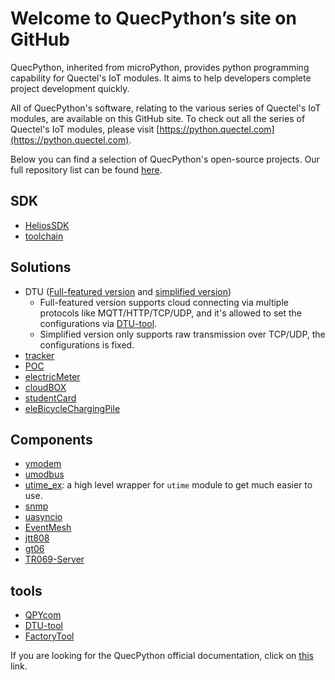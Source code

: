 # Welcome to QuecPython’s site on GitHub

QuecPython, inherited from microPython, provides python programming capability for Quectel's IoT modules. It aims to help developers complete project development quickly.

All of QuecPython's software, relating to the various series of Quectel's IoT modules, are available on this GitHub site. To check out all the series of Quectel's IoT modules, please visit [https://python.quectel.com](https://python.quectel.com).

Below you can find a selection of QuecPython's open-source projects. Our full repository list can be found [here](https://github.com/orgs/QuecPython/repositories).

## SDK

- [HeliosSDK](https://github.com/QuecPython/Helios)
- [toolchain](https://github.com/QuecPython/toolchain/releases)

## Solutions

- DTU ([Full-featured version](https://github.com/QuecPython/solution-DTU) and [simplified version](https://github.com/QuecPython/SimpleDTU))
    - Full-featured version supports cloud connecting via multiple protocols like MQTT/HTTP/TCP/UDP, and it's allowed to set the configurations via [DTU-tool](https://github.com/QuecPython/DTU-tool).
    - Simplified version only supports raw transmission over TCP/UDP, the configurations is fixed.
- [tracker](https://github.com/QuecPython/solution-tracker)
- [POC](https://github.com/QuecPython/solution-POC)
- [electricMeter](https://github.com/QuecPython/solution-electricity-meter)
- [cloudBOX](https://github.com/QuecPython/solution-cloudBOX)
- [studentCard](https://github.com/QuecPython/solution-studentCard)
- [eleBicycleChargingPile](https://github.com/QuecPython/solution-eleBicycleChargingPile)

## Components

- [ymodem](https://github.com/QuecPython/QuecPython_Ymodem)
- [umodbus](https://github.com/QuecPython/umodbus)
- [utime_ex](https://github.com/QuecPython/utime_ex): a high level wrapper for `utime` module to get much easier to use.
- [snmp](https://github.com/QuecPython/snmp)
- [uasyncio](https://github.com/QuecPython/uasyncio)
- [EventMesh](https://github.com/QuecPython/EventMesh)
- [jtt808](https://github.com/QuecPython/jtt808)
- [gt06](https://github.com/QuecPython/gt06)
- [TR069-Server](https://github.com/QuecPython/TR069-Server)

## tools

- [QPYcom](https://github.com/QuecPython/QPYcom)
- [DTU-tool](https://github.com/QuecPython/DTU-tool)
- [FactoryTool](https://github.com/QuecPython/FactoryTool)

If you are looking for the QuecPython official documentation, click on [this](https://python.quectel.com/doc/en/) link.
